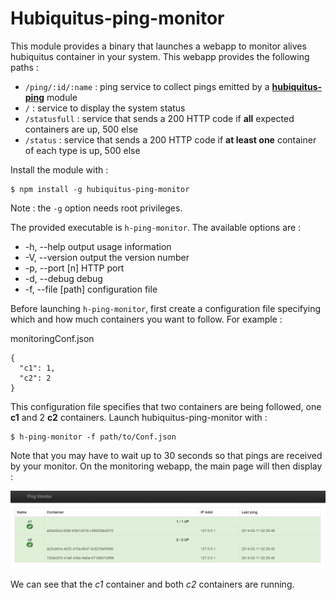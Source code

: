 # Hubiquitus-ping-monitor

This module provides a binary that launches a webapp to monitor alives hubiquitus container in your system.
This webapp provides the following paths :

  - `/ping/:id/:name` : ping service to collect pings emitted by a [**hubiquitus-ping**](https://github.com/hubiquitus-addons/hubiquitus-ping) module
  - `/` : service to display the system status
  - `/statusfull` : service that sends a 200 HTTP code if **all** expected containers are up, 500 else
  - `/status` : service that sends a 200 HTTP code if **at least one** container of each type is up, 500 else

Install the module with :

    $ npm install -g hubiquitus-ping-monitor

Note : the `-g` option needs root privileges.

The provided executable is `h-ping-monitor`.
The available options are :

  - -h, --help          output usage information
  - -V, --version       output the version number
  - -p, --port [n]      HTTP port
  - -d, --debug         debug
  - -f, --file [path]   configuration file


Before launching `h-ping-monitor`, first create a configuration file specifying which and how much containers you want to follow. For example :

monitoringConf.json
```
{
  "c1": 1,
  "c2": 2
}
```
This configuration file specifies that two containers are being followed, one **c1** and 2 **c2** containers.
Launch hubiquitus-ping-monitor with :

    $ h-ping-monitor -f path/to/Conf.json

Note that you may have to wait up to 30 seconds so that pings are received by your monitor.
On the monitoring webapp, the main page will then display :

![alt tag](./h-ping-monitor.png)

We can see that the *c1* container and both *c2* containers are running.